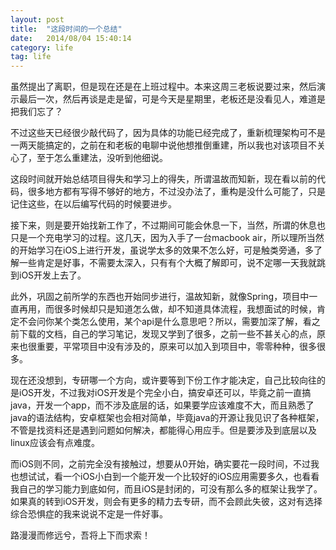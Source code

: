 ```yaml
---
layout: post
title:  "这段时间的一个总结"
date:   2014/08/04 15:40:14 
category: life
tag: life
---
```


虽然提出了离职，但是现在还是在上班过程中。本来这周三老板说要过来，然后演示最后一次，然后再谈是走是留，可是今天是星期里，老板还是没看见人，难道是把我们忘了？

不过这些天已经很少敲代码了，因为具体的功能已经完成了，重新梳理架构可不是一两天能搞定的，之前在和老板的电聊中说他想推倒重建，所以我也对该项目不关心了，至于怎么重建法，没听到他细说。

这段时间就开始总结项目得失和学习上的得失，所谓温故而知新，现在看以前的代码，很多地方都有写得不够好的地方，不过没办法了，重构是没什么可能了，只是记住这些，在以后编写代码的时候要进步。




接下来，则是要开始找新工作了，不过期间可能会休息一下，当然，所谓的休息也只是一个充电学习的过程。这几天，因为入手了一台macbook air，所以理所当然的开始学习在iOS上进行开发，虽说学太多的效果不怎么好，可是触类旁通，多了解一些肯定是好事，不需要太深入，只有有个大概了解即可，说不定哪一天我就跳到iOS开发上去了。

此外，巩固之前所学的东西也开始同步进行，温故知新，就像Spring，项目中一直再用，而很多时候却只是知道怎么做，却不知道具体流程，我想面试的时候，肯定不会问你某个类怎么使用，某个api是什么意思吧？所以，需要加深了解，看之前下载的文档，自己的学习笔记，发现又学到了很多，之前一些不甚关心的点，原来也很重要，平常项目中没有涉及的，原来可以加入到项目中，零零种种，很多很多。

现在还没想到，专研哪一个方向，或许要等到下份工作才能决定，自己比较向往的是iOS开发，不过我对iOS开发是个完全小白，搞安卓还可以，毕竟之前一直搞java，开发一个app，而不涉及底层的话，如果要学应该难度不大，而且熟悉了java的语法结构，安卓框架也会相对简单，毕竟java的开源让我见识了各种框架，不管是找资料还是遇到问题如何解决，都能得心用应手。但是要涉及到底层以及linux应该会有点难度。

而iOS则不同，之前完全没有接触过，想要从0开始，确实要花一段时间，不过我也想试试，看一个iOS小白到一个能开发一个比较好的iOS应用需要多久，也看看我自己的学习能力到底如何，而且iOS是封闭的，可没有那么多的框架让我学了。如果真的转到iOS开发，则会有更多的精力去专研，而不会顾此失彼，这对有选择综合恐惧症的我来说说不定是一件好事。

路漫漫而修远兮，吾将上下而求索！